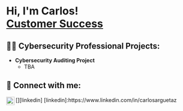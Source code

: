 <h1>Hi, I'm Carlos! <br/><a href="https://github.com/Carlissimo>Cybersecurity Professional</a>,<a href="https://www.linkedin.com/in/carlosarguetaz/">Customer Success</a>
  
<h2>👨‍💻 Cybersecurity Professional Projects:</h2>

- <b>Cybersecurity Auditing Project</b>
  - TBA
<h2> 🤳 Connect with me:</h2>
[<img align="left" alt="Carlos Argueta" | LinkedIn" width="22px" src="https://cdn.jsdelivr.net/npm/simple-icons@v3/icons/linkedin.svg" />][linkedin]
[linkedin]:https://www.linkedin.com/in/carlosarguetaz
<!--

Here are some ideas to get you started:

- 🔭 I’m currently working on ...
- 🌱 I’m currently learning ...
- 👯 I’m looking to collaborate on ...
- 🤔 I’m looking for help with ...
- 💬 Ask me about ...
- 📫 How to reach me: ...
- 😄 Pronouns: ...
- ⚡ Fun fact: ...
;https://raw.githubusercontent.com/joshmadakor1/joshmadakor1/main/README.md

